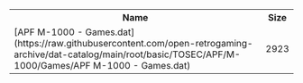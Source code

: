 <table>
<tr><th>Name</th><th>Size</th></tr>
<tr><td>[APF M-1000 - Games.dat](https://raw.githubusercontent.com/open-retrogaming-archive/dat-catalog/main/root/basic/TOSEC/APF/M-1000/Games/APF M-1000 - Games.dat)</td><td>2923</td></tr>
</table>
